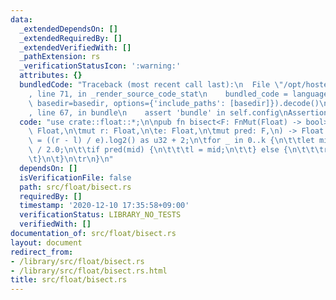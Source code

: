 ```yaml
---
data:
  _extendedDependsOn: []
  _extendedRequiredBy: []
  _extendedVerifiedWith: []
  _pathExtension: rs
  _verificationStatusIcon: ':warning:'
  attributes: {}
  bundledCode: "Traceback (most recent call last):\n  File \"/opt/hostedtoolcache/Python/3.9.0/x64/lib/python3.9/site-packages/onlinejudge_verify/documentation/build.py\"\
    , line 71, in _render_source_code_stat\n    bundled_code = language.bundle(stat.path,\
    \ basedir=basedir, options={'include_paths': [basedir]}).decode()\n  File \"/opt/hostedtoolcache/Python/3.9.0/x64/lib/python3.9/site-packages/onlinejudge_verify/languages/user_defined.py\"\
    , line 67, in bundle\n    assert 'bundle' in self.config\nAssertionError\n"
  code: "use crate::float::*;\n\npub fn bisect<F: FnMut(Float) -> bool>(\n\tmut l:\
    \ Float,\n\tmut r: Float,\n\te: Float,\n\tmut pred: F,\n) -> Float {\n\tlet k\
    \ = ((r - l) / e).log2() as u32 + 2;\n\tfor _ in 0..k {\n\t\tlet mid = (l + r)\
    \ / 2.0;\n\t\tif pred(mid) {\n\t\t\tl = mid;\n\t\t} else {\n\t\t\tr = mid;\n\t\
    \t}\n\t}\n\tr\n}\n"
  dependsOn: []
  isVerificationFile: false
  path: src/float/bisect.rs
  requiredBy: []
  timestamp: '2020-12-10 17:35:58+09:00'
  verificationStatus: LIBRARY_NO_TESTS
  verifiedWith: []
documentation_of: src/float/bisect.rs
layout: document
redirect_from:
- /library/src/float/bisect.rs
- /library/src/float/bisect.rs.html
title: src/float/bisect.rs
---
```

